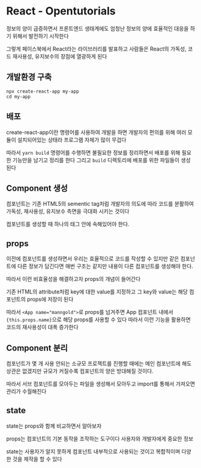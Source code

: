 # React - Opentutorials

정보의 양이 급증하면서 프론트엔드 생태계에도 엄청난 정보의 양에 효율적인 대응을 하기 위해서 발전하기 시작한다

그렇게 페이스북에서 React라는 라이브러리를 발표하고 사람들은 React의 가독성, 코드 재사용성, 유지보수의 장점에 열광하게 된다

## 개발환경 구축

```
npx create-react-app my-app
cd my-app
```

## 배포

create-react-app이란 명령어를 사용하여 개발을 하면 개발자의 편의를 위해 여러 모듈이 설치되어있는 상태라 프로그램 자체가 많이 무겁다

따라서 `yarn build` 명령어를 수행하면 불필요한 정보를 정리하면서 배포를 위해 필요한 기능만을 남기고 정리를 한다 그리고 `build` 디렉토리에 배포를 위한 파일들이 생성된다

## Component 생성

컴포넌트는 기존 HTML5의 sementic tag처럼 개발자의 의도에 따라 코드를 분활하여 가독성, 재사용성, 유지보수 측면을 극대화 시키는 것이다

컴포넌트를 생성할 때 하나의 태그 안에 속해있어야 한다.

## props

이전에 컴포넌트를 생성하면서 우리는 효율적으로 코드를 작성할 수 있지만 같은 컴포넌트에 다른 정보가 담긴다면 매번 구조는 같지만 내용이 다른 컴포넌트를 생성해야 한다.

따라서 이런 비효율성을 해결하고자 props의 개념이 들어간다

기존 HTML의 attribute처럼 key에 대한 value를 지정하고 그 key와 value는 해당 컴포넌트의 props에 저장이 된다

따라서 `<App name="manngold">`로 props를 넘겨주면 App 컴포넌트 내에서 `{this.props.name}`으로 해당 props를 사용할 수 있다 따라서 이런 기능을 활용하면 코드의 재사용성이 대폭 증가한다

## Component 분리

컴포넌트가 몇 개 사용 안되는 소규모 프로젝트를 진행할 때에는 메인 컴포넌트에 해도 상관은 없겠지만 규모가 커질수록 컴포넌트의 양은 방대해질 것이다.

따라서 서브 컴포넌트를 모아두는 파일을 생성해서 모아두고 import를 통해서 가져오면 관리가 수월해진다

## state

state는 props와 함께 비교하면서 알아보자

props는 컴포넌트의 기본 동작을 조작하는 도구이다 사용자와 개발자에게 중요한 정보

state는 사용자가 알지 못하게 컴포넌트 내부적으로 사용되는 것이고 복합적이며 다양한 것을 제작을 할 수 있다
